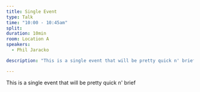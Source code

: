 ```yaml
---
title: Single Event
type: Talk
time: "10:00 - 10:45am"
split: 
duration: 10min
room: Location A
speakers:
  - Phil Jaracko

description: "This is a single event that will be pretty quick n' brief"

---
```


This is a single event that will be pretty quick n' brief
